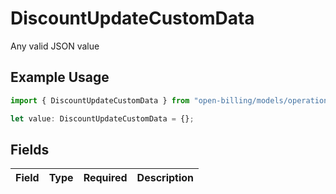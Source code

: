 # DiscountUpdateCustomData

Any valid JSON value

## Example Usage

```typescript
import { DiscountUpdateCustomData } from "open-billing/models/operations";

let value: DiscountUpdateCustomData = {};
```

## Fields

| Field       | Type        | Required    | Description |
| ----------- | ----------- | ----------- | ----------- |